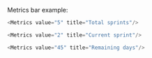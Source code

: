 Metrics bar example:

```js
<Metrics value="5" title="Total sprints"/>
```
```js
<Metrics value="2" title="Current sprint"/>
```
```js
<Metrics value="45" title="Remaining days"/>
```